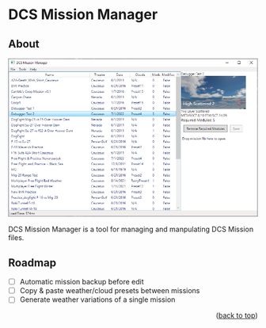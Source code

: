 # DCS Mission Manager

## About

[![DCS Mission Manager Screenshot][product-screenshot]](https://github.com/Camble/DCS-Mission-Manager/releases)

DCS Mission Manager is a tool for managing and manpulating DCS Mission files.

## Roadmap

- [ ] Automatic mission backup before edit
- [ ] Copy & paste weather/cloud presets between missions
- [ ] Generate weather variations of a single mission

<p align="right">(<a href="#readme-top">back to top</a>)</p>

[product-screenshot]: https://github.com/Camble/DCS-Mission-Manager/blob/main/screenshot1.png

